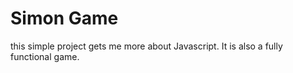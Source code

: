 # Simon Game

this simple project gets me more about Javascript.
It is also a fully functional game.
